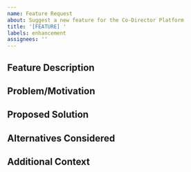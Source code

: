 ```yaml
---
name: Feature Request
about: Suggest a new feature for the Co-Director Platform
title: '[FEATURE] '
labels: enhancement
assignees: ''
---
```


## Feature Description
<!-- A clear and concise description of the feature you're requesting -->

## Problem/Motivation
<!-- Describe the problem this feature would solve or why it would be valuable -->

## Proposed Solution
<!-- Describe how you envision this feature working -->

## Alternatives Considered
<!-- Any alternative solutions or features you've considered -->

## Additional Context
<!-- Add any other context, screenshots, or examples about the feature request -->
